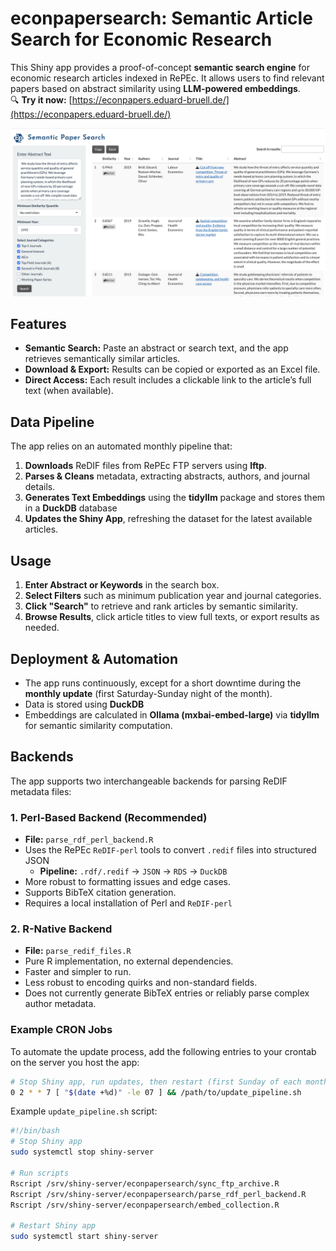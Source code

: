 # econpapersearch: Semantic Article Search for Economic Research

This Shiny app provides a proof-of-concept **semantic search engine** for economic research articles indexed in RePEc. It allows users to find relevant papers based on abstract similarity using **LLM-powered embeddings**.   
🔍 **Try it now:** [https://econpapers.eduard-bruell.de/](https://econpapers.eduard-bruell.de/)

![Semantic Article Search Screenshot](images/screenshot.png)



## Features
- **Semantic Search:** Paste an abstract or search text, and the app retrieves semantically similar articles.
- **Download & Export:** Results can be copied or exported as an Excel file.
- **Direct Access:** Each result includes a clickable link to the article’s full text (when available).

## Data Pipeline
The app relies on an automated monthly pipeline that:

1. **Downloads** ReDIF files from RePEc FTP servers using **lftp**.
2. **Parses & Cleans** metadata, extracting abstracts, authors, and journal details.
3. **Generates Text Embeddings** using the **tidyllm** package and stores them in a **DuckDB** database
4. **Updates the Shiny App**, refreshing the dataset for the latest available articles.

## Usage
1. **Enter Abstract or Keywords** in the search box.
2. **Select Filters** such as minimum publication year and journal categories.
3. **Click "Search"** to retrieve and rank articles by semantic similarity.
4. **Browse Results**, click article titles to view full texts, or export results as needed.

## Deployment & Automation
- The app runs continuously, except for a short downtime during the **monthly update** (first Saturday-Sunday night of the month).
- Data is stored using **DuckDB**
- Embeddings are calculated in **Ollama (mxbai-embed-large)** via **tidyllm** for semantic similarity computation.

## Backends

The app supports two interchangeable backends for parsing ReDIF metadata files:

### 1. Perl-Based Backend (Recommended)

- **File:** `parse_rdf_perl_backend.R`
- Uses the RePEc `ReDIF-perl` tools to convert `.redif` files into structured JSON
  - **Pipeline:** `.rdf/.redif` → `JSON` → `RDS` → `DuckDB`
- More robust to formatting issues and edge cases.
- Supports BibTeX citation generation.
- Requires a local installation of Perl and `ReDIF-perl`

### 2. R-Native Backend

- **File:** `parse_redif_files.R`
- Pure R implementation, no external dependencies.
- Faster and simpler to run.
- Less robust to encoding quirks and non-standard fields.
- Does not currently generate BibTeX entries or reliably parse complex author metadata.


### Example CRON Jobs
To automate the update process, add the following entries to your crontab on the server you host the app:

```bash
# Stop Shiny app, run updates, then restart (first Sunday of each month at 2 AM)
0 2 * * 7 [ "$(date +%d)" -le 07 ] && /path/to/update_pipeline.sh
```

Example `update_pipeline.sh` script:

```bash
#!/bin/bash
# Stop Shiny app
sudo systemctl stop shiny-server

# Run scripts
Rscript /srv/shiny-server/econpapersearch/sync_ftp_archive.R
Rscript /srv/shiny-server/econpapersearch/parse_rdf_perl_backend.R
Rscript /srv/shiny-server/econpapersearch/embed_collection.R

# Restart Shiny app
sudo systemctl start shiny-server
```